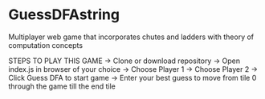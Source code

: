 # GuessDFAstring
Multiplayer web game that incorporates chutes and ladders with theory of computation concepts

STEPS TO PLAY THIS GAME
-> Clone or download repository
-> Open index.js in browser of your choice
-> Choose Player 1
-> Choose Player 2
-> Click Guess DFA to start game
-> Enter your best guess to move from tile 0 through the game till the end tile
